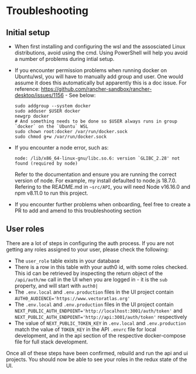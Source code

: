 # Troubleshooting

## Initial setup

- When first installing and configuring the wsl and the assosciated Linux distributions, avoid using the cmd. Using PowerShell will help you avoid a number of problems during intial setup.

- If you encounter permission problems when running docker on Ubuntu/wsl, you will have to manually add group and user. One would assume it does this automatically but apparently this is a doc issue. For reference: https://github.com/rancher-sandbox/rancher-desktop/issues/1156 - See below:

   ```
   sudo addgroup --system docker
   sudo adduser $USER docker
   newgrp docker
   # And something needs to be done so $USER always runs in group `docker` on the `Ubuntu` WSL
   sudo chown root:docker /var/run/docker.sock
   sudo chmod g+w /var/run/docker.sock
   ```

- If you encounter a node error, such as:

   ```
   node: /lib/x86_64-linux-gnu/libc.so.6: version `GLIBC_2.28' not found (required by node)
   ```

   Refer to the documentation and ensure you are running the correct version of node. For example, my install defaulted to node.js 18.7.0. Refering to the README.md in `~src/API`, you will need Node v16.16.0 and npm v8.11.0 to run this project.

- If you encounter further problems when onboarding, feel free to create a PR to add and amend to this troubleshooting section

## User roles

There are a lot of steps in configuring the auth process. If you are not getting any roles assigned to your user, please check the following:
 - The `user_role` table exists in your database
 - There is a row in this table with your auth0 id, with some roles checked. This id can be retrieved by inspecting the return object of the `/api/auth/me` call in the UI when you are logged in - it is the `sub` property, and will start with `auth0|`
  - The `.env.local` and `.env.production` files in the UI project contain `AUTH0_AUDIENCE='https://www.vectoratlas.org'`
 - The `.env.local` and `.env.production` files in the UI project contain `NEXT_PUBLIC_AUTH_ENDPOINT='http://localhost:3001/auth/token'` and `NEXT_PUBLIC_AUTH_ENDPOINT='http://api:3001/auth/token'` respectively
 - The value of `NEXT_PUBLIC_TOKEN_KEY` in `.env.local` and `.env.production` match the value of `TOKEN_KEY` in the API `.envrc` file for local development, and in the api section of the respective docker-compose file for full stack development.

Once all of these steps have been confirmed, rebuild and run the api and ui projects. You should now be able to see your roles in the redux state of the UI.